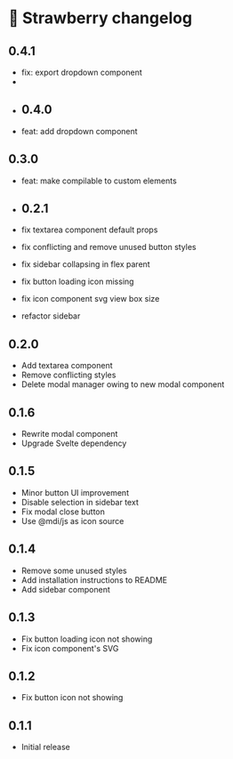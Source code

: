 # :strawberry: Strawberry changelog

## 0.4.1
* fix: export dropdown component
* 
* ## 0.4.0
* feat: add dropdown component

## 0.3.0
* feat: make compilable to custom elements
  
* ## 0.2.1
* fix textarea component default props
* fix conflicting and remove unused button styles
* fix sidebar collapsing in flex parent
* fix button loading icon missing
* fix icon component svg view box size
* refactor sidebar

## 0.2.0
* Add textarea component
* Remove conflicting styles
* Delete modal manager owing to new modal component

## 0.1.6
* Rewrite modal component
* Upgrade Svelte dependency

## 0.1.5
* Minor button UI improvement
* Disable selection in sidebar text
* Fix modal close button
* Use @mdi/js as icon source

## 0.1.4
* Remove some unused styles
* Add installation instructions to README
* Add sidebar component

## 0.1.3
* Fix button loading icon not showing
* Fix icon component's SVG

## 0.1.2
* Fix button icon not showing

## 0.1.1
* Initial release